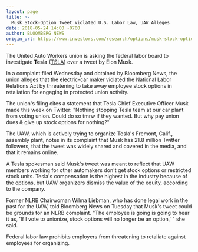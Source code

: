 ```yaml
---
layout: page
title: >-
  Musk Stock-Option Tweet Violated U.S. Labor Law, UAW Alleges
date: 2018-05-24 14:00 -0700
author: BLOOMBERG NEWS
origin_url: https://www.investors.com/research/options/musk-stock-option-tweet-violated-labor-law-uaw/
---
```






The United Auto Workers union is asking the federal labor board to investigate **Tesla** ([TSLA](https://research.investors.com/quote.aspx?symbol=TSLA)) over a tweet by Elon Musk.




In a complaint filed Wednesday and obtained by Bloomberg News, the union alleges that the electric-car maker violated the National Labor Relations Act by threatening to take away employee stock options in retaliation for engaging in protected union activity.


The union's filing cites a statement that Tesla Chief Executive Officer Musk made this week on Twitter: "Nothing stopping Tesla team at our car plant from voting union. Could do so tmrw if they wanted. But why pay union dues & give up stock options for nothing?"


The UAW, which is actively trying to organize Tesla's Fremont, Calif., assembly plant, notes in its complaint that Musk has 21.8 million Twitter followers, that the tweet was widely shared and covered in the media, and that it remains online.


A Tesla spokesman said Musk's tweet was meant to reflect that UAW members working for other automakers don't get stock options or restricted stock units. Tesla's compensation is the highest in the industry because of the options, but UAW organizers dismiss the value of the equity, according to the company.


Former NLRB Chairwoman Wilma Liebman, who has done legal work in the past for the UAW, told Bloomberg News on Tuesday that Musk's tweet could be grounds for an NLRB complaint. "The employee is going is going to hear it as, 'If I vote to unionize, stock options will no longer be an option,' " she said.


Federal labor law prohibits employers from threatening to retaliate against employees for organizing.




